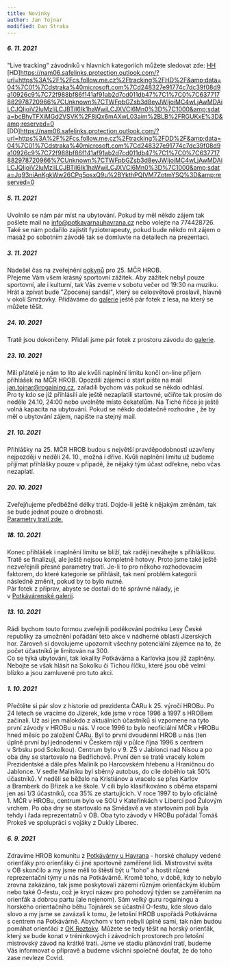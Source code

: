 ```yaml
---
title: Novinky
author: Jan Tojnar
modified: Dan Straka
--- 
```

##### 6. 11. 2021
"Live tracking" závodníků v hlavních kategoriích můžete sledovat zde:
[HH](https://nam06.safelinks.protection.outlook.com/?url=https%3A%2F%2Fcs.follow.me.cz%2Ftracking%2FHH%2F&amp;data=04%7C01%7Cdstraka%40microsoft.com%7Cd248327e91774c7dc39f08d9a10926c9%7C72f988bf86f141af91ab2d7cd011db47%7C1%7C0%7C637717882978720966%7CUnknown%7CTWFpbGZsb3d8eyJWIjoiMC4wLjAwMDAiLCJQIjoiV2luMzIiLCJBTiI6Ik1haWwiLCJXVCI6Mn0%3D%7C1000&amp;sdata=48v7i7kLwYDfwLCMl6lusOtgzRjuZohMjg4BeSQIbps%3D&amp;reserved=0)<br>
[HD]https://nam06.safelinks.protection.outlook.com/?url=https%3A%2F%2Fcs.follow.me.cz%2Ftracking%2FHD%2F&amp;data=04%7C01%7Cdstraka%40microsoft.com%7Cd248327e91774c7dc39f08d9a10926c9%7C72f988bf86f141af91ab2d7cd011db47%7C1%7C0%7C637717882978720966%7CUnknown%7CTWFpbGZsb3d8eyJWIjoiMC4wLjAwMDAiLCJQIjoiV2luMzIiLCJBTiI6Ik1haWwiLCJXVCI6Mn0%3D%7C1000&amp;sdata=bcBhyTFXiMGd2VSVK%2F8jQx6mAXwL03aim%2BLB%2FRGUKxE%3D&amp;reserved=0<br>
[DD]https://nam06.safelinks.protection.outlook.com/?url=https%3A%2F%2Fcs.follow.me.cz%2Ftracking%2FDD%2F&amp;data=04%7C01%7Cdstraka%40microsoft.com%7Cd248327e91774c7dc39f08d9a10926c9%7C72f988bf86f141af91ab2d7cd011db47%7C1%7C0%7C637717882978720966%7CUnknown%7CTWFpbGZsb3d8eyJWIjoiMC4wLjAwMDAiLCJQIjoiV2luMzIiLCJBTiI6Ik1haWwiLCJXVCI6Mn0%3D%7C1000&amp;sdata=Jq93niAnKgkWw26CPg5osxQ9u%2BYkthPQIVM7ZotmYSQ%3D&amp;reserved=0<br>

##### 5. 11. 2021
Uvolnilo se nám pár míst na ubytování. Pokud by měl někdo zájem tak pošlete mail na info@potkavarnauhavrana.cz nebo volejte na 774428726.
Také se nám podařilo zajistit fyzioterapeuty, pokud bude někdo mít zájem o masáž po sobotním závodě tak se domluvte na detailech na prezentaci.

##### 3. 11. 2021
Nadešel čas na zveřejnění <a href="/files/pokyny-final.pdf" target="_blank">pokynů</a> pro 25.&nbsp;MČR HROB.<br>
Přejeme Vám všem krásný sportovní zážitek. Aby zážitek nebyl pouze sportovní, ale i&nbsp;kulturní, tak Vás zveme v&nbsp;sobotu večer od 19:30 na&nbsp;muziku. Hrát a&nbsp;zpívat bude "Zpocenej sandál", který se celosvětově proslavil, hlavně v okolí Smržovky. Přidáváme do [galerie](https://www.potkavarnauhavrana.cz/fotogalerie/) ještě pár fotek z lesa, na který se můžete těšit. 

##### 24. 10. 2021
Tratě jsou dokončeny. Přidali jsme pár fotek z prostoru závodu do [galerie](https://www.potkavarnauhavrana.cz/fotogalerie/).

##### 23. 10. 2021
Milí přátelé je nám to líto ale kvůli naplnění limitu končí on-line příjem přihlášek na MČR HROB. Opozdilí zájemci o&nbsp;start pište na mail jan.tojnar@rogaining.cz, zařadili bychom vás pokud se někdo odhlásí.<br>
Pro ty kdo se již přihlásili ale ještě nezaplatili startovné, učiňte tak prosím do neděle 24.10, 24:00 nebo uvolněte místo čekatelům. 
Na Tiché řičce je ještě volná kapacita na ubytování. Pokud se někdo dodatečně rozhodne , že by měl o ubytování zájem, napište na stejný mail.   

##### 21. 10. 2021
Přihlášky na 25. MČR HROB budou s největší pravděpodobností uzavřeny nejpozději v&nbsp;neděli 24.&nbsp;10., možná i&nbsp;dřive. Kvůli naplnění limitu už budeme přijímat přihlášky pouze v případě, že nějaký tým účast odřekne, nebo včas nezaplatí.

##### 20. 10. 2021
Zveřejňujeme předběžné délky tratí. Dojde-li ještě k nějakým změnám, tak se bude jednat pouze o drobnosti.<br>
<a href="/files/Delky_Trati_HROB_2021.pdf" target="_blank">Parametry tratí zde.</a>

##### 18. 10. 2021
Konec přihlášek i&nbsp;naplnění limitu se blíží, tak raději neváhejte s&nbsp;přihláškou. Tratě se finalizují, ale ještě nejsou kompletně hotovy. Proto jsme také ještě nezveřejnili přesné parametry tratí. Je-li to pro někoho rozhodovacím faktorem, do které kategorie se přihlásit, tak není problém kategorii následně změnit, pokud by to bylo nutné. <br>
Pár fotek z&nbsp;příprav, abyste se dostali do té správné nálady, je v&nbsp;[Potkávárenské galerii](https://www.potkavarnauhavrana.cz/fotogalerie/).

##### 13. 10. 2021
Rádi bychom touto formou zveřejnili poděkování podniku Lesy České republiky za umožnění pořádání této akce v&nbsp;nádherné oblasti Jizerských hor. Zároveň si dovolujeme upozornit všechny potenciální zájemce na to, že počet účastníků je limitován na&nbsp;300.<br>
Co se týká ubytování, tak lokality Potkávárna a&nbsp;Karlovka jsou již zaplněny. Nebojte se však hlásit na Sokolku či Tichou říčku, které jsou obě velmi blízko a&nbsp;jsou zamluvené pro tuto akci.  

##### 1. 10. 2021
Přečtěte si pár slov z historie od prezidenta ČARu k 25.&nbsp;výročí HROBu.
Po 24 letech se vracíme do Jizerek, kde jsme v&nbsp;roce 1996 a&nbsp;1997 s&nbsp;HROBem začínali.
Už asi jen málokdo z&nbsp;aktuálních účastníků si vzpomene na tyto první závody v&nbsp;HROBu u&nbsp;nás.
V roce 1996 to bylo neoficiální MČR v&nbsp;HROBu hned měsíc po založení ČARu. Byl to první dvoudenní HROB u&nbsp;nás (ten úplně první byl jednodenní v Českém ráji v&nbsp;půlce října 1996 s&nbsp;centrem v&nbsp;Srbsku pod Sokolkou).
Centrum bylo v 9.&nbsp;ZŠ v&nbsp;Jablonci nad Nisou a&nbsp;po oba dny se startovalo na Bedřichově. První den se tratě vracely kolem Prezidentské a dále přes Maliník po Harcovském hřebenu a&nbsp;Hraničnou do Jablonce. V sedle Maliníku byl sběrný autobus, do cíle doběhlo tak 50% účastníků. V neděli se běželo na Kristiánov a&nbsp;vracelo se přes Karlov a&nbsp;Bramberk do Břízek a&nbsp;ke škole. V cíli bylo klasifikováno s&nbsp;oběma etapami jen asi 1/3 účastníků, cca 35% ze startujících.
V roce 1997 to bylo oficiálně 1.&nbsp;MČR v&nbsp;HROBu, centrum bylo ve SOU v&nbsp;Kateřinkách v&nbsp;Liberci pod Žulovým vrchem. Po oba dny se startovalo na Smědavě a&nbsp;ve startovním poli byla tehdy i&nbsp;řada reprezentatnů v&nbsp;OB. Oba tyto závody v HROBu pořádal Tomáš Prokeš ve spolupráci s&nbsp;vojáky z&nbsp;Dukly Liberec.


##### 6. 9. 2021
Zdravíme HROB komunitu z&nbsp;[Potkávárny u Havrana](https://www.potkavarnauhavrana.cz/) - horské chalupy vedené orienťáky pro orienťáky či jiné sportovně zaměřené lidi. Mistrovství světa v&nbsp;OB skončilo a my jsme měli to štěstí být u&nbsp;"toho" a&nbsp;hostit různé reprezentační týmy u&nbsp;nás na&nbsp;Potkávárně. Kromě toho, v&nbsp;době, kdy to nebylo zrovna zakázáno, tak jsme poskytovali zázemí různým orienťáckým klubům nebo také O-festu, což je krycí název pro pohodový týden se zaměřením na orienťák a dobrou partu (ale nejenom).
Sám velký guru rogainingu a horského orientačního běhu Tojnárek se účastnil O-festu, kde slovo dalo slovo a my jsme se zavázali k&nbsp;tomu, že letošní HROB uspořádá Potkávárna s&nbsp;centrem na Potkávárně. Abychom v&nbsp;tom nebyli úplně sami, tak nám budou pomáhat orienťáci z&nbsp;[OK Roztoky](http://roz.ini.cz/).
Můžete se tedy těšit na horský orienťák, který se bude konat v&nbsp;tréninkových i&nbsp;závodních prostorech pro letošní mistrovský závod na krátké trati.
Jsme ve stadiu plánování tratí, budeme Vás informovat o přípravě a budeme všichni společně doufat, že do toho zase nevleze Covid.

